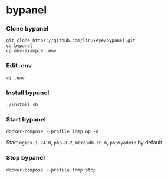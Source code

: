 # bypanel

### Clone bypanel
```
git clone https://github.com/linuxeye/bypanel.git
cd bypanel
cp env-example .env
```

### Edit .env
```
vi .env
```

### Install bypanel
```
./install.sh
```

### Start bypanel
```
docker-compose --profile lnmp up -d
```

Start `nginx-1.24.0`, `php-8.2`, `maraidb-10.6`, `phpmyadmin` by default


### Stop bypanel
```
docker-compose --profile lnmp stop
```
